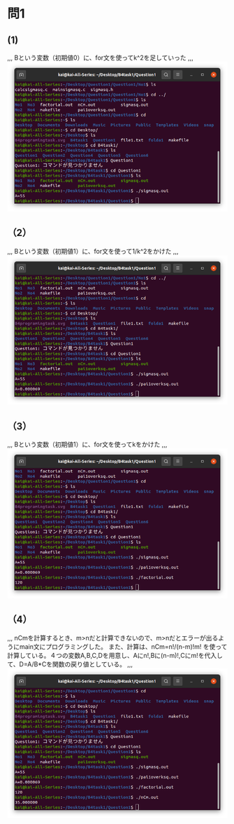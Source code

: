 # 問1

## (1)
,,,
Bという変数（初期値0）に、for文を使ってk^2を足していった
,,,
[![](./imagequestion1/question1no1.png)](./imagequestion1/question1no1.png)

## （2）
,,,
Bという変数（初期値1）に、for文を使って1/k^2をかけた
,,,
[![](./imagequestion1/question1no2.png)](./imagequestion1/question1no2.png)

## （3）
,,,
Bという変数（初期値1）に、for文を使ってkをかけた
,,,
[![](./imagequestion1/question1no3.png)](./imagequestion1/question1no3.png)

## （4）
,,,
nCmを計算するとき、m>nだと計算できないので、m>nだとエラーが出るようにmain文にプログラミングした。
また、計算は、nCm=n!/(n-m)!m! を使って計算している。４つの変数A,B,C,Dを用意し、Aにn!,Bに(n-m)!,Cにm!を代入して、D=A/B*Cを関数の戻り値としている。
,,,
[![](./imagequestion1/question1no4.png)](./imagequestion1/question1no4.png)
